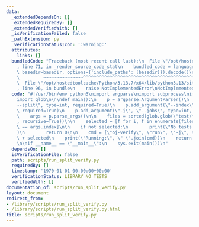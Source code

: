 ```yaml
---
data:
  _extendedDependsOn: []
  _extendedRequiredBy: []
  _extendedVerifiedWith: []
  _isVerificationFailed: false
  _pathExtension: py
  _verificationStatusIcon: ':warning:'
  attributes:
    links: []
  bundledCode: "Traceback (most recent call last):\n  File \"/opt/hostedtoolcache/Python/3.13.7/x64/lib/python3.13/site-packages/onlinejudge_verify/documentation/build.py\"\
    , line 71, in _render_source_code_stat\n    bundled_code = language.bundle(stat.path,\
    \ basedir=basedir, options={'include_paths': [basedir]}).decode()\n          \
    \         ~~~~~~~~~~~~~~~^^^^^^^^^^^^^^^^^^^^^^^^^^^^^^^^^^^^^^^^^^^^^^^^^^^^^^^^^^^^^^^^^^\n\
    \  File \"/opt/hostedtoolcache/Python/3.13.7/x64/lib/python3.13/site-packages/onlinejudge_verify/languages/python.py\"\
    , line 96, in bundle\n    raise NotImplementedError\nNotImplementedError\n"
  code: "#!/usr/bin/env python3\nimport argparse\nimport subprocess\nimport sys\n\
    import glob\n\n\ndef main():\n    p = argparse.ArgumentParser()\n    p.add_argument(\"\
    --split\", type=int, required=True)\n    p.add_argument(\"--index\", type=int,\
    \ required=True)\n    p.add_argument(\"-j\", \"--jobs\", type=int, default=1)\n\
    \    args = p.parse_args()\n\n    files = sorted(glob.glob(\"test/**/*.test.cpp\"\
    , recursive=True))\n\n    selected = [f for i, f in enumerate(files) if i % args.split\
    \ == args.index]\n\n    if not selected:\n        print(\"No tests for this partition.\"\
    )\n        return 0\n\n    cmd = [\"oj-verify\", \"run\", \"-j\", str(args.jobs)]\
    \ + selected\n    print(\"Running:\", \" \".join(cmd))\n    return subprocess.call(cmd)\n\
    \n\nif __name__ == \"__main__\":\n    sys.exit(main())\n"
  dependsOn: []
  isVerificationFile: false
  path: scripts/run_split_verify.py
  requiredBy: []
  timestamp: '1970-01-01 00:00:00+00:00'
  verificationStatus: LIBRARY_NO_TESTS
  verifiedWith: []
documentation_of: scripts/run_split_verify.py
layout: document
redirect_from:
- /library/scripts/run_split_verify.py
- /library/scripts/run_split_verify.py.html
title: scripts/run_split_verify.py
---
```

